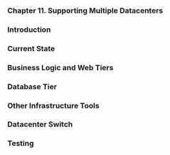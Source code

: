 ### **Chapter 11. Supporting Multiple Datacenters**

### Introduction

### Current State

### Business Logic and Web Tiers

### Database Tier

### Other Infrastructure Tools

### Datacenter Switch

### Testing
